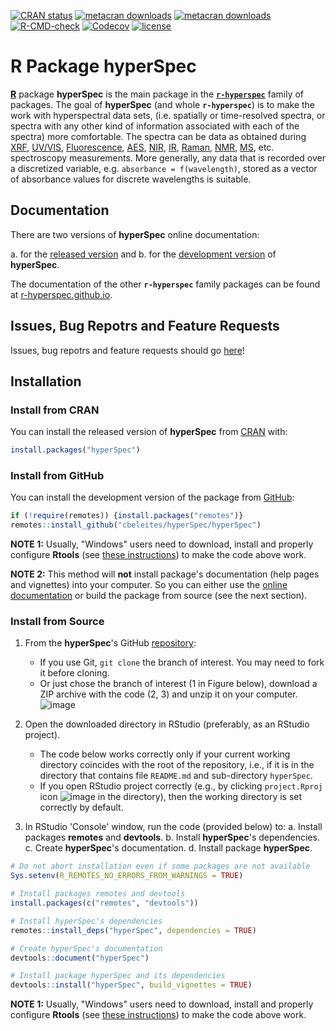 
<!-- badges: start -->
[![CRAN status](https://www.r-pkg.org/badges/version-last-release/hyperSpec)](https://cran.r-project.org/package=hyperSpec)
[![metacran downloads](https://cranlogs.r-pkg.org/badges/grand-total/hyperSpec)](https://cran.r-project.org/package=hyperSpec)
[![metacran downloads](https://cranlogs.r-pkg.org/badges/hyperSpec)](https://cran.r-project.org/package=hyperSpec)
[![R-CMD-check](https://github.com/cbeleites/hyperSpec/workflows/R-CMD-check/badge.svg?branch=develop)](https://github.com/cbeleites/hyperSpec/actions)
[![Codecov](https://codecov.io/gh/cbeleites/hyperSpec/branch/develop/graph/badge.svg)](https://codecov.io/gh/cbeleites/hyperSpec?branch=develop)
[![license](https://img.shields.io/badge/license-GPL--3-blue.svg)](https://www.gnu.org/licenses/gpl-3.0.en.html)
<!-- badges: end -->

<!-- ---------------------------------------------------------------------- -->


# R Package **hyperSpec**

[**R**](https://www.r-project.org/) package **hyperSpec** is the main package in the [**`r-hyperspec`**](https://r-hyperspec.github.io/) family of packages.
The goal of **hyperSpec** (and whole **`r-hyperspec`**) is to make the work with hyperspectral data sets, (i.e. spatially or time-resolved spectra, or spectra with any other kind of information associated with each of the spectra) more comfortable.
The spectra can be data as obtained during 
[XRF](https://en.wikipedia.org/wiki/X-ray_fluorescence),
[UV/VIS](https://en.wikipedia.org/wiki/Ultraviolet%E2%80%93visible_spectroscopy), 
[Fluorescence](https://en.wikipedia.org/wiki/Fluorescence_spectroscopy),
[AES](https://en.wikipedia.org/wiki/Auger_electron_spectroscopy),
[NIR](https://en.wikipedia.org/wiki/Near-infrared_spectroscopy),
[IR](https://en.wikipedia.org/wiki/Infrared_spectroscopy), 
[Raman](https://en.wikipedia.org/wiki/Raman_spectroscopy), 
[NMR](https://en.wikipedia.org/wiki/Nuclear_magnetic_resonance_spectroscopy), 
[MS](https://en.wikipedia.org/wiki/Mass_spectrometry),
etc. spectroscopy measurements.
More generally, any data that is recorded over a discretized variable, e.g. `absorbance = f(wavelength)`, stored as a vector of absorbance values for discrete wavelengths is suitable.


<!-- ---------------------------------------------------------------------- -->

## Documentation

There are two versions of **hyperSpec** online documentation:

a. for the [released version](https://cbeleites.github.io/hyperSpec/) and
b. for the [development version](https://cbeleites.github.io/hyperSpec/dev/) of **hyperSpec**.

The documentation of the other **`r-hyperspec`** family packages can be found at [r-hyperspec.github.io](https://r-hyperspec.github.io/).

<!-- ---------------------------------------------------------------------- -->

## Issues, Bug Repotrs and Feature Requests

Issues, bug repotrs and feature requests should go [here](https://github.com/cbeleites/hyperSpec/issues)!
<!-- ---------------------------------------------------------------------- -->

## Installation

### Install from CRAN

You can install the released version of **hyperSpec** from [CRAN](https://cran.r-project.org/package=hyperSpec) with:

```r
install.packages("hyperSpec")
```


### Install from GitHub

You can install the development version of the package from [GitHub](https://github.com/cbeleites/hyperSpec):

```r 
if (!require(remotes)) {install.packages("remotes")}
remotes::install_github("cbeleites/hyperSpec/hyperSpec")
```

**NOTE 1:**
Usually, "Windows" users need to download, install and properly configure **Rtools** (see [these instructions](https://cran.r-project.org/bin/windows/Rtools/)) to make the code above work.

**NOTE 2:** 
This method will **not** install package's documentation (help pages and vignettes) into your computer.
So you can either use the [online documentation](https://cbeleites.github.io/hyperSpec/dev/) or build the package from source (see the next section).


### Install from Source

1. From the **hyperSpec**'s GitHub [repository](https://github.com/cbeleites/hyperSpec):
    - If you use Git, `git clone` the branch of interest.
      You may need to fork it before cloning.
    - Or just chose the branch of interest (1 in Figure below), download a ZIP archive with the code (2, 3) and unzip it on your computer.  
![image](https://user-images.githubusercontent.com/12725868/89338263-ffa1dd00-d6a4-11ea-94c2-fa36ee026691.png)

2. Open the downloaded directory in RStudio (preferably, as an RStudio project).
    - The code below works correctly only if your current working directory coincides with the root of the repository, i.e., if it is in the directory that contains file `README.md` and sub-directory `hyperSpec`.
    - If you open RStudio project correctly (e.g., by clicking `project.Rproj` icon ![image](https://user-images.githubusercontent.com/12725868/89340903-26621280-d6a9-11ea-8299-0ec5e9cf7e3e.png) in the directory), then the working directory is set correctly by default.

3. In RStudio 'Console' window, run the code (provided below) to:
    a. Install packages **remotes** and **devtools**.
    b. Install **hyperSpec**'s dependencies.
    c. Create **hyperSpec**'s documentation.
    d. Install package **hyperSpec**.

```r
# Do not abort installation even if some packages are not available
Sys.setenv(R_REMOTES_NO_ERRORS_FROM_WARNINGS = TRUE)

# Install packages remotes and devtools
install.packages(c("remotes", "devtools"))

# Install hyperSpec's dependencies
remotes::install_deps("hyperSpec", dependencies = TRUE)

# Create hyperSpec's documentation
devtools::document("hyperSpec")

# Install package hyperSpec and its dependencies
devtools::install("hyperSpec", build_vignettes = TRUE)
```

**NOTE 1:**
Usually, "Windows" users need to download, install and properly configure **Rtools** (see [these instructions](https://cran.r-project.org/bin/windows/Rtools/)) to make the code above work.

